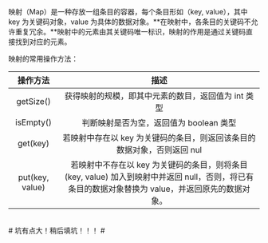 映射（Map）是一种存放一组条目的容器，每个条目形如（key, value），其中 key 为关键码对象，value 为具体的数据对象。**在映射中，各条目的关键码不允许重复冗余。**映射中的元素由其关键码唯一标识，映射的作用是通过关键码直接找到对应的元素。

映射的常用操作方法：

|操作方法|描述|
|:--:|:--:|
|getSize()|获得映射的规模，即其中元素的数目，返回值为 int 类型|
|isEmpty()|判断映射是否为空，返回值为 boolean 类型|
|get(key)|若映射中存在以 key 为关键码的条目，则返回该条目的数据对象，否则返回 nul|
|put(key, value)|若映射中不存在以 key 为关键码的条目，则将条目 (key, value) 加入到映射中并返回 null，否则，将已有条目的数据对象替换为 value，并返回原先的数据对象。|

</br>
# 坑有点大！稍后填坑！！！ #